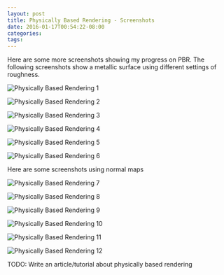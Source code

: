 ```yaml
---
layout: post
title: Physically Based Rendering - Screenshots
date: 2016-01-17T00:54:22-08:00
categories: 
tags: 
---
```


Here are some more screenshots showing my progress on PBR. The following screenshots show a metallic surface using different settings of roughness.

![Physically Based Rendering 1](/images/physically_based_rendering_1.png)

![Physically Based Rendering 2](/images/physically_based_rendering_2.png)

![Physically Based Rendering 3](/images/physically_based_rendering_3.png)

![Physically Based Rendering 4](/images/physically_based_rendering_4.png)

![Physically Based Rendering 5](/images/physically_based_rendering_5.png)

![Physically Based Rendering 6](/images/physically_based_rendering_6.png)

Here are some screenshots using normal maps

![Physically Based Rendering 7](/images/physically_based_rendering_7.png)

![Physically Based Rendering 8](/images/physically_based_rendering_8.png)

![Physically Based Rendering 9](/images/physically_based_rendering_9.png)

![Physically Based Rendering 10](/images/physically_based_rendering_10.png)

![Physically Based Rendering 11](/images/physically_based_rendering_11.png)

![Physically Based Rendering 12](/images/physically_based_rendering_12.png)

TODO: Write an article/tutorial about physically based rendering
